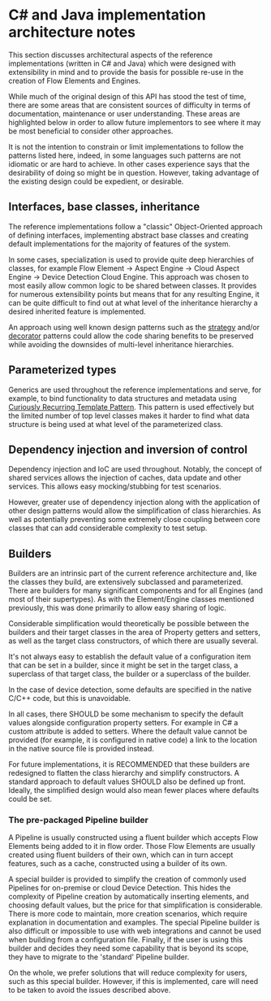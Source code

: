 # C# and Java implementation architecture notes

This section discusses architectural aspects of the reference implementations
(written in C# and Java) which were designed with extensibility in mind and
to provide the basis for possible re-use in the creation of Flow Elements and
Engines.

While much of the original design of this API has stood the test of time,
there are some areas that are consistent sources of difficulty in terms
of documentation, maintenance or user understanding. These areas are highlighted
below in order to allow future implementors to see where it may be most
beneficial to consider other approaches.

It is not the intention to constrain or limit implementations to follow
the patterns listed here, indeed, in some languages such patterns are not
idiomatic or are hard to achieve. In other cases experience says that the
desirability of doing so might be in question.
However, taking advantage of the existing design could be expedient, or desirable.

## Interfaces, base classes, inheritance

The reference implementations follow a "classic" Object-Oriented approach of defining
interfaces, implementing abstract base classes and creating default
implementations for the majority of features of the system.

In some cases, specialization is used to provide quite deep hierarchies of
classes, for example Flow Element -> Aspect Engine -> Cloud Aspect Engine ->
Device Detection Cloud Engine. This approach was chosen to most easily allow
common logic to be shared between classes. It provides for numerous
extensibility points but means that for any resulting Engine, it can be quite
difficult to find out at what level of the inheritance hierarchy a desired
inherited feature is implemented.

An approach using well known design patterns such as the
[strategy](https://en.wikipedia.org/wiki/Strategy_pattern) and/or
[decorator](https://en.wikipedia.org/wiki/Decorator_pattern) patterns could
allow the code sharing benefits to be preserved while avoiding the downsides
of multi-level inheritance hierarchies.

## Parameterized types

Generics are used throughout the reference implementations and serve, for
example, to bind functionality to data structures and metadata using
[Curiously Recurring Template Pattern](https://en.wikipedia.org/wiki/Curiously_recurring_template_pattern).
This pattern is used effectively
but the limited number of top level classes makes it harder to find what
data structure is being used at what level of the parameterized class.

## Dependency injection and inversion of control

Dependency injection and IoC are used throughout. Notably, the concept
of shared services allows the injection of caches, data update and other
services. This allows easy mocking/stubbing for test scenarios.

However, greater use of dependency injection along with the application of other
design patterns would allow the simplification of class hierarchies. As well as
potentially preventing some extremely close coupling between core classes that
can add considerable complexity to test setup.

## Builders

Builders are an intrinsic part of the current reference architecture and,
like the classes they build, are extensively subclassed and parameterized. There
are builders for many significant components and for all Engines (and most of their
supertypes). As with the Element/Engine classes mentioned previously, this was done
primarily to allow easy sharing of logic.  

Considerable simplification would theoretically be possible between the builders and
their target classes in the area of Property getters and setters, as well as
the target class constructors, of which there are usually several.

It's not always easy to establish the default value of a configuration item that
can be set in a builder, since it might be set in the target class, a superclass
of that target class, the builder or a superclass of the builder.

In the case of device detection, some defaults are specified in the native C/C++
code, but this is unavoidable.

In all cases, there SHOULD be some mechanism to specify the default values
alongside configuration property setters. For example in C# a custom attribute
is added to setters. Where the default value cannot be provided (for example,
it is configured in native code) a link to the location in the native source
file is provided instead.

For future implementations, it is RECOMMENDED that these builders are redesigned
to flatten the class hierarchy and simplify constructors. A standard approach to
default values SHOULD also be defined up front. Ideally, the simplified design
would also mean fewer places where defaults could be set.

### The pre-packaged Pipeline builder

A Pipeline is usually constructed using a fluent builder which accepts Flow Elements
being added to it in flow order. Those Flow Elements are usually created using
fluent builders of their own, which can in turn accept features, such as a cache,
constructed using a builder of its own.

A special builder is provided to simplify the creation of commonly used Pipelines
for on-premise or cloud Device Detection. This hides the complexity
of Pipeline creation by automatically inserting elements, and choosing
default values, but the price for that simplification is considerable. There is
more code to maintain, more creation scenarios, which require explanation in
documentation and examples. The special Pipeline builder is also difficult or
impossible to use with web integrations and cannot be used when building from a
configuration file. Finally, if the user is using this builder and decides they
need some capability that is beyond its scope, they have to migrate to the
'standard' Pipeline builder.

On the whole, we prefer solutions that will reduce complexity for users, such as
this special builder. However, if this is implemented, care will need to be taken
to avoid the issues described above.
